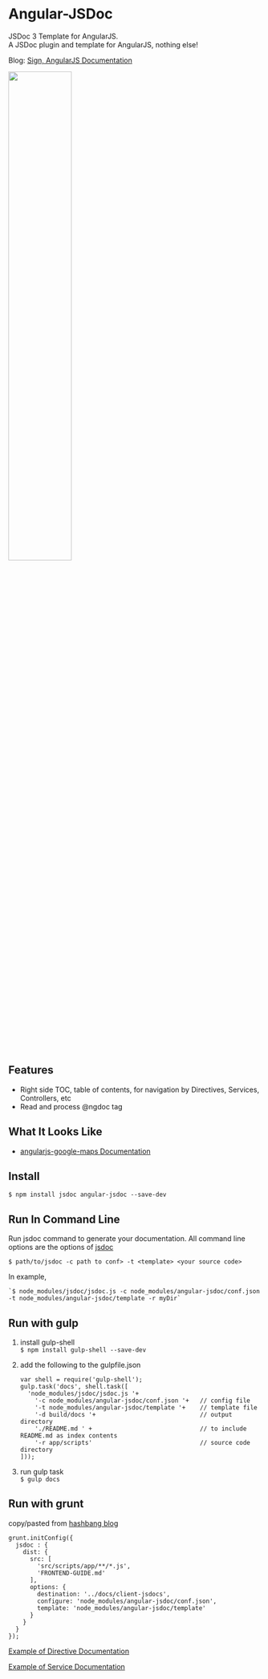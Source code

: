 Angular-JSDoc
=============
JSDoc 3 Template for AngularJS.  
A JSDoc plugin and template for AngularJS, nothing else!  

Blog: [Sign, AngularJS Documentation](http://allenhwkim.tumblr.com/post/92161523693/sigh-angularjs-documentation)

<img src=http://i.imgur.com/FPo9x25.gif width=50%  />

Features
----------
  * Right side TOC, table of contents,  for navigation by Directives, Services, Controllers, etc
  * Read and process @ngdoc tag

What It Looks Like
------------------
  * [angularjs-google-maps Documentation](https://rawgit.com/allenhwkim/angularjs-google-maps/master/build/docs/index.html)

Install
-------
    $ npm install jsdoc angular-jsdoc --save-dev
  
Run In Command Line
-------------------
Run jsdoc command to generate your documentation. 
All command line options are the options of [jsdoc](http://usejsdoc.org/about-commandline.html)  
    
    $ path/to/jsdoc -c path to conf> -t <template> <your source code>

In example,  

    `$ node_modules/jsdoc/jsdoc.js -c node_modules/angular-jsdoc/conf.json -t node_modules/angular-jsdoc/template -r myDir`

Run with gulp
-------------------

1. install gulp-shell  
    `$ npm install gulp-shell --save-dev`

2. add the following to the gulpfile.json  
   ```
   var shell = require('gulp-shell'); 
   gulp.task('docs', shell.task([ 
     'node_modules/jsdoc/jsdoc.js '+ 
       '-c node_modules/angular-jsdoc/conf.json '+   // config file
       '-t node_modules/angular-jsdoc/template '+    // template file
       '-d build/docs '+                             // output directory
       './README.md ' +                              // to include README.md as index contents
       '-r app/scripts'                              // source code directory
   ])); 
   ```
3. run gulp task  
    `$ gulp docs`

Run with grunt
---------------
copy/pasted from [hashbang blog](http://hashbang.nl/angular/2015/02/10/simple-and-clear-angular-application-documentation-using-angular-jsdoc/)

    grunt.initConfig({
      jsdoc : {
        dist: {
          src: [
            'src/scripts/app/**/*.js',
            'FRONTEND-GUIDE.md'
          ], 
          options: {
            destination: '../docs/client-jsdocs',
            configure: 'node_modules/angular-jsdoc/conf.json',
            template: 'node_modules/angular-jsdoc/template'
          }
        }
      }
    });


[Example of Directive Documentation](https://github.com/allenhwkim/angularjs-google-maps/blob/master/app/scripts/directives/map.js)

[Example of Service Documentation](https://github.com/allenhwkim/angularjs-google-maps/blob/master/app/scripts/services/attr2_options.js)
